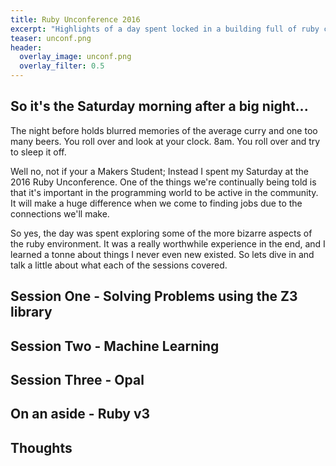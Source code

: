 ```yaml
---
title: Ruby Unconference 2016
excerpt: "Highlights of a day spent locked in a building full of ruby coders"
teaser: unconf.png
header:
  overlay_image: unconf.png
  overlay_filter: 0.5
---
```


## So it's the Saturday morning after a big night...
The night before holds blurred memories of the average curry and one too many beers. You roll over and look at your clock. 8am. You roll over and try to sleep it off.

Well no, not if your a Makers Student; Instead I spent my Saturday at the 2016 Ruby Unconference. One of the things we're continually being told is that it's important in the programming world to be active in the community. It will make a huge difference when we come to finding jobs due to the connections we'll make.

So yes, the day was spent exploring some of the more bizarre aspects of the ruby environment. It was a really worthwhile experience in the end, and I learned a tonne about things I never even new existed. So lets dive in and talk a little about what each of the sessions covered.

## Session One - Solving Problems using the Z3 library

## Session Two - Machine Learning

## Session Three - Opal

## On an aside - Ruby v3

## Thoughts
